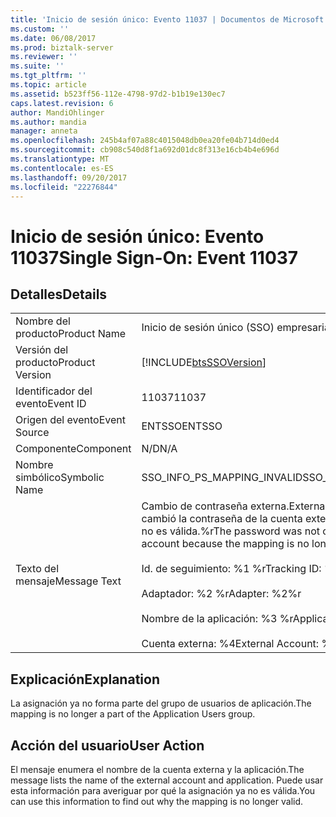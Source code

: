```yaml
---
title: 'Inicio de sesión único: Evento 11037 | Documentos de Microsoft'
ms.custom: ''
ms.date: 06/08/2017
ms.prod: biztalk-server
ms.reviewer: ''
ms.suite: ''
ms.tgt_pltfrm: ''
ms.topic: article
ms.assetid: b523ff56-112e-4798-97d2-b1b19e130ec7
caps.latest.revision: 6
author: MandiOhlinger
ms.author: mandia
manager: anneta
ms.openlocfilehash: 245b4af07a88c4015048db0ea20fe04b714d0ed4
ms.sourcegitcommit: cb908c540d8f1a692d01dc8f313e16cb4b4e696d
ms.translationtype: MT
ms.contentlocale: es-ES
ms.lasthandoff: 09/20/2017
ms.locfileid: "22276844"
---
```

# <a name="single-sign-on-event-11037"></a><span data-ttu-id="dbba8-102">Inicio de sesión único: Evento 11037</span><span class="sxs-lookup"><span data-stu-id="dbba8-102">Single Sign-On: Event 11037</span></span>
## <a name="details"></a><span data-ttu-id="dbba8-103">Detalles</span><span class="sxs-lookup"><span data-stu-id="dbba8-103">Details</span></span>  
  
|||  
|-|-|  
|<span data-ttu-id="dbba8-104">Nombre del producto</span><span class="sxs-lookup"><span data-stu-id="dbba8-104">Product Name</span></span>|<span data-ttu-id="dbba8-105">Inicio de sesión único (SSO) empresarial</span><span class="sxs-lookup"><span data-stu-id="dbba8-105">Enterprise Single Sign-On</span></span>|  
|<span data-ttu-id="dbba8-106">Versión del producto</span><span class="sxs-lookup"><span data-stu-id="dbba8-106">Product Version</span></span>|[!INCLUDE[btsSSOVersion](../includes/btsssoversion-md.md)]|  
|<span data-ttu-id="dbba8-107">Identificador del evento</span><span class="sxs-lookup"><span data-stu-id="dbba8-107">Event ID</span></span>|<span data-ttu-id="dbba8-108">11037</span><span class="sxs-lookup"><span data-stu-id="dbba8-108">11037</span></span>|  
|<span data-ttu-id="dbba8-109">Origen del evento</span><span class="sxs-lookup"><span data-stu-id="dbba8-109">Event Source</span></span>|<span data-ttu-id="dbba8-110">ENTSSO</span><span class="sxs-lookup"><span data-stu-id="dbba8-110">ENTSSO</span></span>|  
|<span data-ttu-id="dbba8-111">Componente</span><span class="sxs-lookup"><span data-stu-id="dbba8-111">Component</span></span>|<span data-ttu-id="dbba8-112">N/D</span><span class="sxs-lookup"><span data-stu-id="dbba8-112">N/A</span></span>|  
|<span data-ttu-id="dbba8-113">Nombre simbólico</span><span class="sxs-lookup"><span data-stu-id="dbba8-113">Symbolic Name</span></span>|<span data-ttu-id="dbba8-114">SSO_INFO_PS_MAPPING_INVALID</span><span class="sxs-lookup"><span data-stu-id="dbba8-114">SSO_INFO_PS_MAPPING_INVALID</span></span>|  
|<span data-ttu-id="dbba8-115">Texto del mensaje</span><span class="sxs-lookup"><span data-stu-id="dbba8-115">Message Text</span></span>|<span data-ttu-id="dbba8-116">Cambio de contraseña externa.</span><span class="sxs-lookup"><span data-stu-id="dbba8-116">External password change.</span></span> <span data-ttu-id="dbba8-117">No se cambió la contraseña de la cuenta externa porque la asignación ya no es válida.%r</span><span class="sxs-lookup"><span data-stu-id="dbba8-117">The password was not changed for the external account because the mapping is no longer valid.%r</span></span><br /><br /> <span data-ttu-id="dbba8-118">Id. de seguimiento: %1 %r</span><span class="sxs-lookup"><span data-stu-id="dbba8-118">Tracking ID: %1%r</span></span><br /><br /> <span data-ttu-id="dbba8-119">Adaptador: %2 %r</span><span class="sxs-lookup"><span data-stu-id="dbba8-119">Adapter: %2%r</span></span><br /><br /> <span data-ttu-id="dbba8-120">Nombre de la aplicación: %3 %r</span><span class="sxs-lookup"><span data-stu-id="dbba8-120">Application Name: %3%r</span></span><br /><br /> <span data-ttu-id="dbba8-121">Cuenta externa: %4</span><span class="sxs-lookup"><span data-stu-id="dbba8-121">External Account: %4</span></span>|  
  
## <a name="explanation"></a><span data-ttu-id="dbba8-122">Explicación</span><span class="sxs-lookup"><span data-stu-id="dbba8-122">Explanation</span></span>  
 <span data-ttu-id="dbba8-123">La asignación ya no forma parte del grupo de usuarios de aplicación.</span><span class="sxs-lookup"><span data-stu-id="dbba8-123">The mapping is no longer a part of the Application Users group.</span></span>  
  
## <a name="user-action"></a><span data-ttu-id="dbba8-124">Acción del usuario</span><span class="sxs-lookup"><span data-stu-id="dbba8-124">User Action</span></span>  
 <span data-ttu-id="dbba8-125">El mensaje enumera el nombre de la cuenta externa y la aplicación.</span><span class="sxs-lookup"><span data-stu-id="dbba8-125">The message lists the name of the external account and application.</span></span> <span data-ttu-id="dbba8-126">Puede usar esta información para averiguar por qué la asignación ya no es válida.</span><span class="sxs-lookup"><span data-stu-id="dbba8-126">You can use this information to find out why the mapping is no longer valid.</span></span>